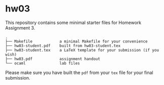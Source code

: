 # hw03

This repository contains some minimal starter files for Homework Assignment 3.

```
.
├── Makefile            a minimal Makefile for your convenience
├── hw03-student.pdf    built from hw03-student.tex
├── hw03-student.tex    a LaTeX template for your submission (if you wish)
├── hw03.pdf            assignment handout
└── ocaml               lab files
```

Please make sure you have built the `pdf` from your `tex` file for your final submission.